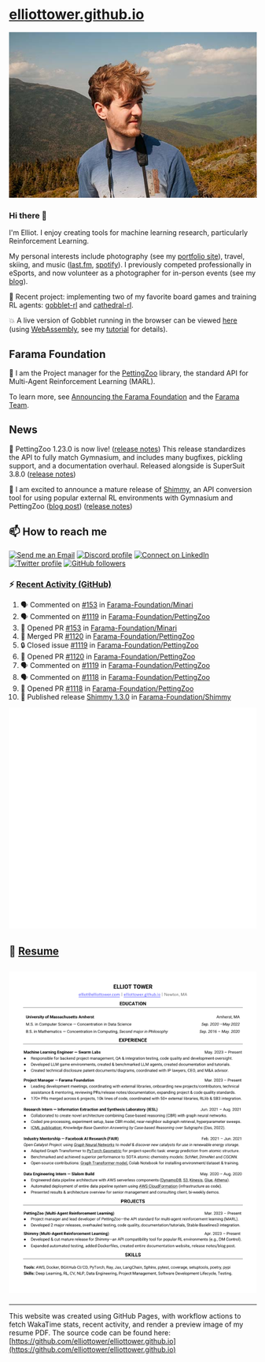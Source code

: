 # [elliottower.github.io](https://github.com/elliottower/elliottower.github.io)

[![A wild Elliot on Mt Washington](https://raw.githubusercontent.com/elliottower/elliottower.github.io/main/src/jpg/DSCF7539-600px.jpg?raw=true)](https://raw.githubusercontent.com/elliottower/elliottower.github.io/main/src/jpg/DSCF7539.jpg?raw=true)

### Hi there 👋

I'm Elliot. I enjoy creating tools for machine learning research, particularly Reinforcement Learning.

My personal interests include photography (see my [portfolio site](https://www.elliottower.com/)), travel, skiing, and music ([last.fm](https://www.last.fm/user/ajsdlfkwer), [spotify](https://open.spotify.com/user/12132818380)). I previously competed professionally in eSports, and now volunteer as a photographer for in-person events (see my [blog](https://www.elliottower.com/stories/?category=events)).

🤖 Recent project: implementing two of my favorite board games and training RL agents: [gobblet-rl](https://github.com/elliottower/gobblet-rl) and [cathedral-rl](https://github.com/elliottower/cathedral-rl). 

💥 A live version of Gobblet running in the browser can be viewed [here](https://elliottower.github.io/gobblet-rl/) (using [WebAssembly](https://webassembly.org/), see my [tutorial](https://github.com/elliottower/gobblet-rl/blob/main/tutorials/WebAssembly/web_assembly.md) for details).

## Farama Foundation

🚀 I am the Project manager for the [PettingZoo](https://github.com/Farama-Foundation/PettingZoo) library, the standard API for Multi-Agent Reinforcement Learning (MARL). 

To learn more, see [Announcing the Farama Foundation](https://farama.org/Announcing-The-Farama-Foundation) and the [Farama Team](https://farama.org/team).

## News

🎉 PettingZoo 1.23.0 is now live! ([release notes](https://github.com/Farama-Foundation/PettingZoo/releases/tag/1.23.0)) This release standardizes the API to fully match Gymnasium, and includes many bugfixes, pickling support, and a documentation overhaul. Released alongside is SuperSuit 3.8.0 ([release notes](https://github.com/Farama-Foundation/SuperSuit/releases/tag/3.8.0)) 

<!-- ![GitHub Release Date](https://img.shields.io/github/release-date/Farama-Foundation/PettingZoo) -->

🎉 I am excited to announce a mature release of [Shimmy](https://github.com/Farama-Foundation/Shimmy), an API conversion tool for using popular external RL environments with Gymnasium and PettingZoo ([blog post](https://farama.org/Announcing-Shimmy)) ([release notes](https://github.com/Farama-Foundation/Shimmy/releases/tag/v1.0.0)) 

## 📫 How to reach me

 [![Send me an Email](https://img.shields.io/badge/email-elliot%40elliottower.com-blue)](mailto:elliot@elliottower.com)
 [![Discord profile](https://img.shields.io/badge/Discord-7289DA?style=flat&logo=discord&logoColor=white)](https://discord.com/users/83091537923145728)
 [![Connect on LinkedIn](https://img.shields.io/badge/--linkedin?label=LinkedIn&logo=LinkedIn&style=social)](https://www.linkedin.com/in/elliot-tower)
 [![Twitter profile](https://img.shields.io/twitter/follow/elliottower?style=social)](https://twitter.com/ElliotTower/)
 [![GitHub followers](https://img.shields.io/github/followers/elliottower?style=social)](https://github.com/elliottower/)

### ⚡ [Recent Activity (GitHub)](https://github.com/elliottower)

<!--START_SECTION:activity-->
1. 🗣 Commented on [#153](https://github.com/Farama-Foundation/Minari/pull/153#issuecomment-1771001500) in [Farama-Foundation/Minari](https://github.com/Farama-Foundation/Minari)
2. 🗣 Commented on [#1119](https://github.com/Farama-Foundation/PettingZoo/issues/1119#issuecomment-1769017995) in [Farama-Foundation/PettingZoo](https://github.com/Farama-Foundation/PettingZoo)
3. 💪 Opened PR [#153](https://github.com/Farama-Foundation/Minari/pull/153) in [Farama-Foundation/Minari](https://github.com/Farama-Foundation/Minari)
4. 🎉 Merged PR [#1120](https://github.com/Farama-Foundation/PettingZoo/pull/1120) in [Farama-Foundation/PettingZoo](https://github.com/Farama-Foundation/PettingZoo)
5. 🔒 Closed issue [#1119](https://github.com/Farama-Foundation/PettingZoo/issues/1119) in [Farama-Foundation/PettingZoo](https://github.com/Farama-Foundation/PettingZoo)
6. 💪 Opened PR [#1120](https://github.com/Farama-Foundation/PettingZoo/pull/1120) in [Farama-Foundation/PettingZoo](https://github.com/Farama-Foundation/PettingZoo)
7. 🗣 Commented on [#1119](https://github.com/Farama-Foundation/PettingZoo/issues/1119#issuecomment-1768794993) in [Farama-Foundation/PettingZoo](https://github.com/Farama-Foundation/PettingZoo)
8. 🗣 Commented on [#1118](https://github.com/Farama-Foundation/PettingZoo/pull/1118#issuecomment-1767141671) in [Farama-Foundation/PettingZoo](https://github.com/Farama-Foundation/PettingZoo)
9. 💪 Opened PR [#1118](https://github.com/Farama-Foundation/PettingZoo/pull/1118) in [Farama-Foundation/PettingZoo](https://github.com/Farama-Foundation/PettingZoo)
10. 🚀 Published release [Shimmy 1.3.0](https://github.com/Farama-Foundation/Shimmy/releases/tag/v1.3.0) in [Farama-Foundation/Shimmy](https://github.com/Farama-Foundation/Shimmy)
<!--END_SECTION:activity-->


<picture>
  <a href="https://metrics.lecoq.io/insights?user=elliottower">
   <img src="/github-metrics.svg" alt="Metrics">
  </a>
</picture>

## 📄 [Resume](https://elliottower.github.io/src/pdf/resume.pdf)

<!-- PDF-TO-MARKDOWN:START -->
![Page 1](src/png/page1.png "Page 1")
---
<!-- PDF-TO-MARKDOWN:END -->

----

This website was created using GitHub Pages, with workflow actions to fetch WakaTime stats, recent activity, and render a preview image of my resume PDF. The source code can be found here: [https://github.com/elliottower/elliottower.github.io](https://github.com/elliottower/elliottower.github.io)
